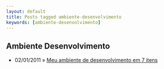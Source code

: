 ```yaml
---
layout: default
title: Posts tagged ambiente-desenvolvimento
keywords: [ambiente-desenvolvimento]
---
```

<h2 class="category">Ambiente Desenvolvimento</h2>
<ul class="posts">
<li>
<p>
<span class="date">02/01/2011</span> &raquo; 
<a href="/blog/meu-ambiente-de-desenvolvimento-em-7-itens">Meu ambiente de desenvolvimento em 7 itens</a>
</p>
</li> 
</ul>
